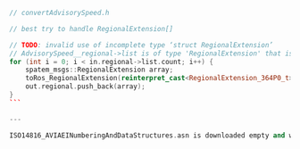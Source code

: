 ````cpp
// convertAdvisorySpeed.h

// best try to handle RegionalExtension[]

// TODO: invalid use of incomplete type ‘struct RegionalExtension’
// AdvisorySpeed__regional->list is of type 'RegionalExtension' that is implemented nowhere
for (int i = 0; i < in.regional->list.count; i++) {
    spatem_msgs::RegionalExtension array;
    toRos_RegionalExtension(reinterpret_cast<RegionalExtension_364P0_t>(*(in.regional->list.array[i])), array);
    out.regional.push_back(array);
}
```

---

ISO14816_AVIAEINumberingAndDataStructures.asn is downloaded empty and was therefore removed from spatem/mapem generation; did it contain something at some point?